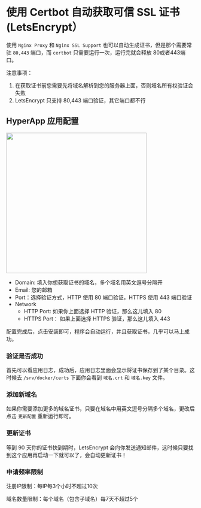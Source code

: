 # 使用 Certbot 自动获取可信 SSL 证书 (LetsEncrypt）

使用 `Nginx Proxy` 和 `Nginx SSL Support` 也可以自动生成证书，但是那个需要常驻 `80,443` 端口，而 `certbot` 只需要运行一次，运行完就会释放 80或者443端口。

注意事项：
1. 在获取证书前您需要先将域名解析到您的服务器上面，否则域名所有权验证会失败
2. LetsEncrypt 只支持 80,443 端口验证，其它端口都不行


## HyperApp 应用配置

<img src='../images/certbot.png' width=375 />

* Domain: 填入你想获取证书的域名，多个域名用英文逗号分隔开
* Email: 您的邮箱
* Port：选择验证方式，HTTP 使用 80 端口验证，HTTPS 使用 443 端口验证
* Network
    * HTTP Port: 如果你上面选择 HTTP 验证，那么这儿填入 80
    * HTTPS Port： 如果上面选择 HTTPS 验证，那么这儿填入 443

配置完成后，点击安装即可，程序会自动运行，并且获取证书，几乎可以马上成功。


### 验证是否成功

首先可以看应用日志，成功后，应用日志里面会显示将证书保存到了某个目录。这时候去 `/srv/docker/certs` 下面你会看到 `域名.crt` 和 `域名.key` 文件。


### 添加新域名

如果你需要添加更多的域名证书，只要在域名中用英文逗号分隔多个域名，更改后点击 `更新配置` 重新运行即可。


### 更新证书

等到 90 天你的证书快到期时，LetsEncrypt 会向你发送通知邮件，这时候只要找到这个应用再启动一下就可以了，会自动更新证书！


### 申请频率限制

注册IP限制：每IP每3个小时不超过10次

域名数量限制：每个域名（包含子域名）每7天不超过5个

